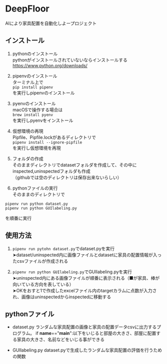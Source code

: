 # DeepFloor
AIにより家具配置を自動化しよープロジェクト

## インストール
1. pythonのインストール<br>
pythonがインストールされていないならインストールする<br>
https://www.python.org/downloads/

2. pipenvのインストール<br>
ターミナル上で<br>
`pip install pipenv`<br>
を実行しpipenvのインストール

3. pyenvのインストール<br>
macOSで操作する場合は<br>
`brew install pyenv`<br>
を実行しpyenvをインストール

4. 仮想環境の再現<br>
Pipfile、Pipfile.lockがあるディレクトリで<br>
`pipenv install --ignore-pipfile`<br>
を実行し仮想環境を再現

5. フォルダの作成<br>
そのままディレクトリでdatasetフォルダを作成して、その中にinspected,uninspectedフォルダも作成<br>
（githubでは空のディレクトリは保存出来ないらしい）

6. pythonファイルの実行<br>
そのままのディレクトリで<br>
```
pipenv run python dataset.py
pipenv run python GUIlabeling.py
```
を順番に実行

## 使用方法
1. `pipenv run pytohn dataset.py`でdataset.pyを実行<br>➤dataset/uninspected内に画像ファイルとdatasetに家具の配置情報が入ったcsvファイルが作成される

2. `pipenv run python GUIlabeling.py`でGUIlabeling.pyを実行<br>➤uninspected内にある画像ファイルが順番に表示される（■が家具、棒が向いている方向を表している）<br>➤OKをおすと1で作成したexcelファイル内のtargetカラムに点数が入力され、画像はuninspectedからinspectedに移動する

## pythonファイル
- dataset.py
 ランダムな家具配置の画像と家具の配置データcsvに出力するプログラム。
 if __name__=="__main__":以下をいじると部屋の大きさ、部屋に配置する家具の大きさ、名前などをいじる事ができる

- GUIlabeling.py
 dataset.pyで生成したランダムな家具配置の評価を行うための関数
 